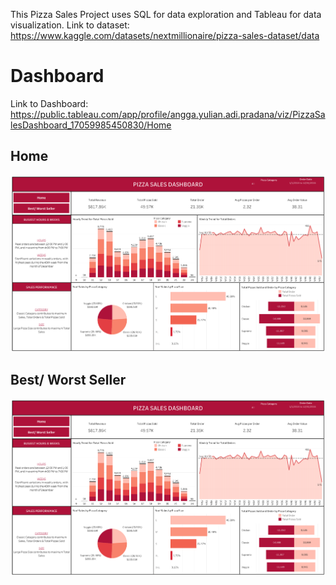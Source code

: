This Pizza Sales Project uses SQL for data exploration and Tableau for data visualization.
Link to dataset: https://www.kaggle.com/datasets/nextmillionaire/pizza-sales-dataset/data

# Dashboard
Link to Dashboard: https://public.tableau.com/app/profile/angga.yulian.adi.pradana/viz/PizzaSalesDashboard_17059985450830/Home
## Home
<img src = 'https://github.com/anggapradanaa/Pizza-Sales-Dashboard-using-SQL-and-Tableau/blob/main/Home.png'>

## Best/ Worst Seller
<img src = 'https://github.com/anggapradanaa/Pizza-Sales-Dashboard-using-SQL-and-Tableau/blob/main/Home.png'>
